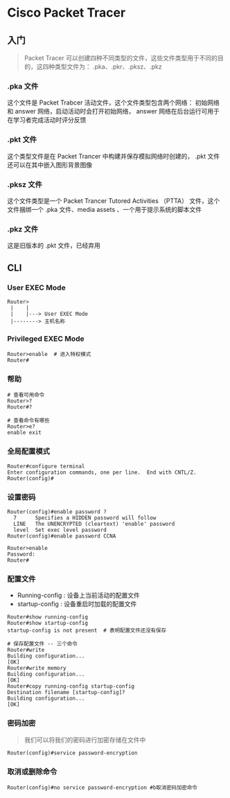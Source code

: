 # Cisco Packet Tracer

## 入门

> Packet Tracer 可以创建四种不同类型的文件，这些文件类型用于不同的目的，这四种类型文件为： .pka、.pkr、.pksz、.pkz

### .pka 文件

这个文件是 Packet Trabcer 活动文件，这个文件类型包含两个网络： 初始网络和 answer 网络，启动活动时会打开初始网络， answer 网络在后台运行可用于在学习者完成活动时评分反馈

### .pkt 文件

这个类型文件是在 Packet Trancer 中构建并保存模拟网络时创建的， .pkt 文件还可以在其中嵌入图形背景图像

### .pksz 文件

这个文件类型是一个 Packet Trancer Tutored Activities （PTTA） 文件，这个文件捆绑一个 .pka 文件、media assets 、一个用于提示系统的脚本文件

### .pkz 文件

这是旧版本的 .pkt 文件，已经弃用

## CLI

### User EXEC Mode

```shell
Router>
 |    |
 |    |---> User EXEC Mode
 |--------> 主机名称
```

### Privileged EXEC Mode

```shell
Router>enable  # 进入特权模式
Router#
```

### 帮助

```shell
# 查看可用命令
Router>?
Router#?

# 查看命令有哪些
Router>e?
enable exit
```

### 全局配置模式

```shell
Router#configure terminal 
Enter configuration commands, one per line.  End with CNTL/Z.
Router(config)#
```

### 设置密码

```shell
Router(config)#enable password ?
  7      Specifies a HIDDEN password will follow
  LINE   The UNENCRYPTED (cleartext) 'enable' password
  level  Set exec level password
Router(config)#enable password CCNA

Router>enable
Password: 
Router#
```

### 配置文件

* Running-config : 设备上当前活动的配置文件
* startup-config : 设备重启时加载的配置文件

```shell
Router#show running-config 
Router#show startup-config 
startup-config is not present  # 表明配置文件还没有保存

# 保存配置文件 -- 三个命令
Router#write
Building configuration...
[OK]
Router#write memory 
Building configuration...
[OK]
Router#copy running-config startup-config 
Destination filename [startup-config]? 
Building configuration...
[OK]
```

### 密码加密

> 我们可以将我们的密码进行加密存储在文件中

```shell
Router(config)#service password-encryption 
```

### 取消或删除命令

```shell
Router(config)#no service password-encryption #b取消密码加密命令
```
